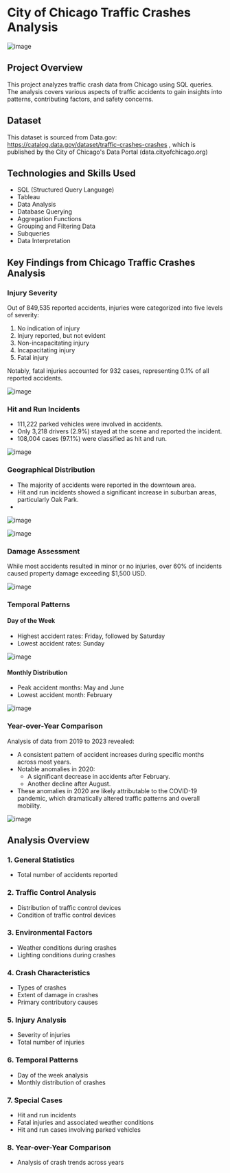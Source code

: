  # City of Chicago Traffic Crashes Analysis
![image](https://github.com/Edward-Fu1/City-of-Chicago-Traffic-Crashes-Analysis/assets/19893884/4ba8454a-8029-4be9-ba48-9762e19eb150)


## Project Overview
This project analyzes traffic crash data from Chicago using SQL queries. The analysis covers various aspects of traffic accidents to gain insights into patterns, contributing factors, and safety concerns.

## Dataset
This dataset is sourced from Data.gov: https://catalog.data.gov/dataset/traffic-crashes-crashes , which is published by the City of Chicago's Data Portal (data.cityofchicago.org)

## Technologies and Skills Used
- SQL (Structured Query Language)
- Tableau
- Data Analysis
- Database Querying
- Aggregation Functions
- Grouping and Filtering Data
- Subqueries
- Data Interpretation


## Key Findings from Chicago Traffic Crashes Analysis

### Injury Severity

Out of 849,535 reported accidents, injuries were categorized into five levels of severity:
1. No indication of injury
2. Injury reported, but not evident
3. Non-incapacitating injury
4. Incapacitating injury
5. Fatal injury

Notably, fatal injuries accounted for 932 cases, representing 0.1% of all reported accidents.

![image](https://github.com/Edward-Fu1/City-of-Chicago-Traffic-Crashes-Analysis/assets/19893884/4ccd26d5-fff7-4eea-8f61-fd45df6d10f1)


### Hit and Run Incidents

- 111,222 parked vehicles were involved in accidents.
- Only 3,218 drivers (2.9%) stayed at the scene and reported the incident.
- 108,004 cases (97.1%) were classified as hit and run.

![image](https://github.com/Edward-Fu1/City-of-Chicago-Traffic-Crashes-Analysis/assets/19893884/ac8f9d3d-9d73-4fab-8d34-8dbc671045ad)


### Geographical Distribution

- The majority of accidents were reported in the downtown area.
- Hit and run incidents showed a significant increase in suburban areas, particularly Oak Park.
- 
![image](https://github.com/Edward-Fu1/City-of-Chicago-Traffic-Crashes-Analysis/assets/19893884/39b37a8a-ac86-4661-80ac-30f99d3ed8e5)

![image](https://github.com/Edward-Fu1/City-of-Chicago-Traffic-Crashes-Analysis/assets/19893884/cf51b601-c9bd-4fa2-ba2f-b80733d636f6)



### Damage Assessment

While most accidents resulted in minor or no injuries, over 60% of incidents caused property damage exceeding $1,500 USD.

![image](https://github.com/Edward-Fu1/City-of-Chicago-Traffic-Crashes-Analysis/assets/19893884/224ef014-9f50-4656-9a7f-25dc8b60a359)


### Temporal Patterns

#### Day of the Week
- Highest accident rates: Friday, followed by Saturday
- Lowest accident rates: Sunday
  
![image](https://github.com/Edward-Fu1/City-of-Chicago-Traffic-Crashes-Analysis/assets/19893884/2d9c85ef-e175-4795-a6ba-6ed37815f427)


#### Monthly Distribution
- Peak accident months: May and June
- Lowest accident month: February
  
![image](https://github.com/Edward-Fu1/City-of-Chicago-Traffic-Crashes-Analysis/assets/19893884/24f0bfac-3195-430d-bbe7-b330466ade01)

### Year-over-Year Comparison
Analysis of data from 2019 to 2023 revealed:
- A consistent pattern of accident increases during specific months across most years.
- Notable anomalies in 2020:
  - A significant decrease in accidents after February.
  - Another decline after August.
- These anomalies in 2020 are likely attributable to the COVID-19 pandemic, which dramatically altered traffic patterns and overall mobility.
  
![image](https://github.com/Edward-Fu1/City-of-Chicago-Traffic-Crashes-Analysis/assets/19893884/761e3679-0fdd-40ea-8a5a-bf62312574ed)





## Analysis Overview

### 1. General Statistics
- Total number of accidents reported

### 2. Traffic Control Analysis
- Distribution of traffic control devices
- Condition of traffic control devices

### 3. Environmental Factors
- Weather conditions during crashes
- Lighting conditions during crashes

### 4. Crash Characteristics
- Types of crashes
- Extent of damage in crashes
- Primary contributory causes

### 5. Injury Analysis
- Severity of injuries
- Total number of injuries

### 6. Temporal Patterns
- Day of the week analysis
- Monthly distribution of crashes

### 7. Special Cases
- Hit and run incidents
- Fatal injuries and associated weather conditions
- Hit and run cases involving parked vehicles

### 8. Year-over-Year Comparison
- Analysis of crash trends across years
